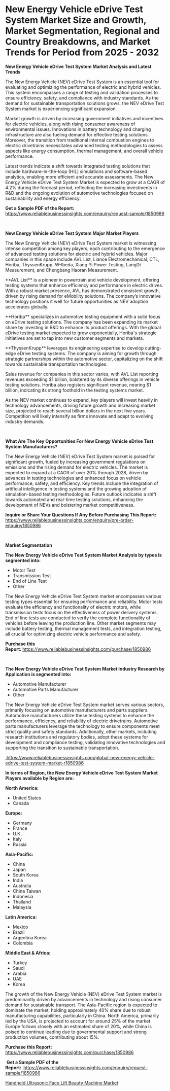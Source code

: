 <p><h1>New Energy Vehicle eDrive Test System Market Size and Growth, Market Segmentation, Regional and Country Breakdowns, and Market Trends for Period from 2025 -  2032</h1></p><p><strong>New Energy Vehicle eDrive Test System Market Analysis and Latest Trends</strong></p>
<p><p>The New Energy Vehicle (NEV) eDrive Test System is an essential tool for evaluating and optimizing the performance of electric and hybrid vehicles. This system encompasses a range of testing and validation processes to ensure efficiency, safety, and compliance with industry standards. As the demand for sustainable transportation solutions grows, the NEV eDrive Test System market is experiencing significant expansion.</p><p>Market growth is driven by increasing government initiatives and incentives for electric vehicles, along with rising consumer awareness of environmental issues. Innovations in battery technology and charging infrastructure are also fueling demand for effective testing solutions. Moreover, the transition from traditional internal combustion engines to electric drivetrains necessitates advanced testing methodologies to assess aspects like energy consumption, thermal management, and overall vehicle performance.</p><p>Latest trends indicate a shift towards integrated testing solutions that include hardware-in-the-loop (HIL) simulations and software-based analytics, enabling more efficient and accurate assessments. The New Energy Vehicle eDrive Test System Market is expected to grow at a CAGR of 4.2% during the forecast period, reflecting the increasing investments in R&D and the ongoing evolution of automotive technologies focused on sustainability and energy efficiency.</p></p>
<p><strong>Get a Sample PDF of the Report:&nbsp;</strong> <a href="https://www.reliablebusinessinsights.com/enquiry/request-sample/1850986?utm_campaign=2274&utm_medium=2&utm_source=Github&utm_content=ia&utm_term=26032025&utm_id=new-energy-vehicle-edrive-test-system">https://www.reliablebusinessinsights.com/enquiry/request-sample/1850986</a></p>
<p>&nbsp;</p>
<p><strong>New Energy Vehicle eDrive Test System Major Market Players</strong></p>
<p><p>The New Energy Vehicle (NEV) eDrive Test System market is witnessing intense competition among key players, each contributing to the emergence of advanced testing solutions for electric and hybrid vehicles. Major companies in this space include AVL List, Liance Electromechanical, CTL, Horiba, ThyssenKrupp, W-Ibeda, Xiang Yi Power Testing, LangDi Measurement, and Chengbang Haoran Measurement.</p><p>**AVL List** is a pioneer in powertrain and vehicle development, offering testing systems that enhance efficiency and performance in electric drives. With a robust market presence, AVL has demonstrated consistent growth, driven by rising demand for eMobility solutions. The company’s innovative technology positions it well for future opportunities as NEV adoption accelerates globally.</p><p>**Horiba** specializes in automotive testing equipment with a solid focus on eDrive testing solutions. The company has been expanding its market share by investing in R&D to enhance its product offerings. With the global eDrive testing market expected to grow exponentially, Horiba's strategic initiatives are set to tap into new customer segments and markets.</p><p>**ThyssenKrupp** leverages its engineering expertise to develop cutting-edge eDrive testing systems. The company is aiming for growth through strategic partnerships within the automotive sector, capitalizing on the shift towards sustainable transportation technologies.</p><p>Sales revenue for companies in this sector varies, with AVL List reporting revenues exceeding $1 billion, bolstered by its diverse offerings in vehicle testing solutions. Horiba also registers significant revenue, nearing $1 billion, indicating its strong foothold in the testing systems market.</p><p>As the NEV market continues to expand, key players will invest heavily in technology advancements, driving future growth and increasing market size, projected to reach several billion dollars in the next five years. Competition will likely intensify as firms innovate and adapt to evolving industry demands.</p></p>
<p>&nbsp;</p>
<p><strong>What Are The Key Opportunities For New Energy Vehicle eDrive Test System Manufacturers?</strong></p>
<p><p>The New Energy Vehicle (NEV) eDrive Test System market is poised for significant growth, fueled by increasing government regulations on emissions and the rising demand for electric vehicles. The market is expected to expand at a CAGR of over 20% through 2028, driven by advances in testing technologies and enhanced focus on vehicle performance, safety, and efficiency. Key trends include the integration of artificial intelligence in testing systems and the growing adoption of simulation-based testing methodologies. Future outlook indicates a shift towards automated and real-time testing solutions, enhancing the development of NEVs and bolstering market competitiveness.</p></p>
<p><strong>Inquire or Share Your Questions If Any Before Purchasing This Report:</strong> <a href="https://www.reliablebusinessinsights.com/enquiry/pre-order-enquiry/1850986?utm_campaign=2274&utm_medium=2&utm_source=Github&utm_content=ia&utm_term=26032025&utm_id=new-energy-vehicle-edrive-test-system">https://www.reliablebusinessinsights.com/enquiry/pre-order-enquiry/1850986</a></p>
<p>&nbsp;</p>
<p><strong>Market Segmentation</strong></p>
<p><strong>The New Energy Vehicle eDrive Test System Market Analysis by types is segmented into:</strong></p>
<p><ul><li>Motor Test</li><li>Transmission Test</li><li>End of Line Test</li><li>Other</li></ul></p>
<p><p>The New Energy Vehicle eDrive Test System market encompasses various testing types essential for ensuring performance and reliability. Motor tests evaluate the efficiency and functionality of electric motors, while transmission tests focus on the effectiveness of power delivery systems. End of line tests are conducted to verify the complete functionality of vehicles before leaving the production line. Other market segments may include battery testing, thermal management tests, and integration testing, all crucial for optimizing electric vehicle performance and safety.</p></p>
<p><strong>Purchase this Report:&nbsp;</strong><a href="https://www.reliablebusinessinsights.com/purchase/1850986?utm_campaign=2274&utm_medium=2&utm_source=Github&utm_content=ia&utm_term=26032025&utm_id=new-energy-vehicle-edrive-test-system">https://www.reliablebusinessinsights.com/purchase/1850986</a></p>
<p>&nbsp;</p>
<p><strong>The New Energy Vehicle eDrive Test System Market Industry Research by Application is segmented into:</strong></p>
<p><ul><li>Automotive Manufacturer</li><li>Automotive Parts Manufacturer</li><li>Other</li></ul></p>
<p><p>The New Energy Vehicle eDrive Test System market serves various sectors, primarily focusing on automotive manufacturers and parts suppliers. Automotive manufacturers utilize these testing systems to enhance the performance, efficiency, and reliability of electric drivetrains. Automotive parts manufacturers leverage the technology to ensure components meet strict quality and safety standards. Additionally, other markets, including research institutions and regulatory bodies, adopt these systems for development and compliance testing, validating innovative technologies and supporting the transition to sustainable transportation.</p></p>
<p><a href="https://www.reliablebusinessinsights.com/global-new-energy-vehicle-edrive-test-system-market-r1850986?utm_campaign=2274&utm_medium=2&utm_source=Github&utm_content=ia&utm_term=26032025&utm_id=new-energy-vehicle-edrive-test-system">&nbsp;https://www.reliablebusinessinsights.com/global-new-energy-vehicle-edrive-test-system-market-r1850986</a></p>
<p><strong>In terms of Region, the New Energy Vehicle eDrive Test System Market Players available by Region are:</strong></p>
<p>
    <p> <strong> North America: </strong>
        <ul>
            <li>United States</li>
            <li>Canada</li>
        </ul>
        </p> 
    <p> <strong> Europe: </strong>
        <ul>
            <li>Germany</li>
            <li>France</li>
            <li>U.K.</li>
            <li>Italy</li>
            <li>Russia</li>
        </ul>
        </p> 
    <p> <strong> Asia-Pacific: </strong>
        <ul>
            <li>China</li>
            <li>Japan</li>
            <li>South Korea</li>
            <li>India</li>
            <li>Australia</li>
            <li>China Taiwan</li>
            <li>Indonesia</li>
            <li>Thailand</li>
            <li>Malaysia</li>
        </ul>
        </p> 
    <p> <strong> Latin America: </strong>
        <ul>
            <li>Mexico</li>
            <li>Brazil</li>
            <li>Argentina Korea</li>
            <li>Colombia</li>
        </ul>
        </p> 
    <p> <strong> Middle East & Africa: </strong>
        <ul>
            <li>Turkey</li>
            <li>Saudi</li>
            <li>Arabia</li>
            <li>UAE</li>
            <li>Korea</li>
        </ul>
    </p>
    </p>
<p><p>The growth of the New Energy Vehicle (NEV) eDrive Test System market is predominantly driven by advancements in technology and rising consumer demand for sustainable transport. The Asia-Pacific region is expected to dominate the market, holding approximately 40% share due to robust manufacturing capabilities, particularly in China. North America, primarily led by the USA, is projected to account for around 25% of the market. Europe follows closely with an estimated share of 20%, while China is poised to continue leading due to governmental support and strong production volumes, contributing about 15%.</p></p>
<p><strong>Purchase this Report: </strong><a href="https://www.reliablebusinessinsights.com/purchase/1850986?utm_campaign=2274&utm_medium=2&utm_source=Github&utm_content=ia&utm_term=26032025&utm_id=new-energy-vehicle-edrive-test-system">https://www.reliablebusinessinsights.com/purchase/1850986</a></p>
<p>&nbsp;<strong>Get a Sample PDF of the Report:&nbsp;&nbsp;</strong><a href="https://www.reliablebusinessinsights.com/enquiry/request-sample/1850986?utm_campaign=2274&utm_medium=2&utm_source=Github&utm_content=ia&utm_term=26032025&utm_id=new-energy-vehicle-edrive-test-system">https://www.reliablebusinessinsights.com/enquiry/request-sample/1850986</a></p>
<p><strong></strong></p>
<p><p><a href="https://github.com/AngelaWalsh696/Market-Research-Report-List-2/blob/main/handheld-ultrasonic-face-lift-beauty-machine-market.md?utm_campaign=2274&utm_medium=2&utm_source=Github&utm_content=ia&utm_term=26032025&utm_id=new-energy-vehicle-edrive-test-system">Handheld Ultrasonic Face Lift Beauty Machine Market</a></p></p>